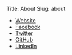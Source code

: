 Title: About
Slug: about

- [Website](http://petrnohejl.cz)
- [Facebook](http://www.facebook.com/petr.nohejl)
- [Twitter](http://twitter.com/petrnohejl)
- [GitHub](https://github.com/petrnohejl)
- [LinkedIn](http://www.linkedin.com/in/petrnohejl)
